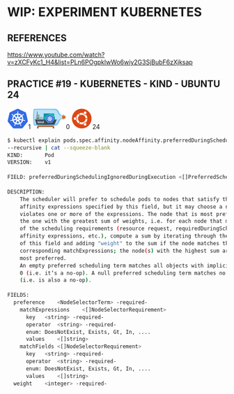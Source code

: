 # WIP: EXPERIMENT KUBERNETES

## REFERENCES

https://www.youtube.com/watch?v=zXCFyKc1_H4&list=PLn6POgpklwWo6wiy2G3SjBubF6zXjksap

## PRACTICE #19 - KUBERNETES - KIND - UBUNTU 24

[![Kubernetes](img/kubernetes.webp "Kubernetes")](https://kubernetes.io)1
[![Kind](img/kind.webp "Kind")](https://kind.sigs.k8s.io)0
[![Ubuntu](img/ubuntu.webp "Ubuntu")](https://ubuntu.com)24

```bash
$ kubectl explain pods.spec.affinity.nodeAffinity.preferredDuringSchedulingIgnoredDuringExecution \
--recursive | cat --squeeze-blank
KIND:       Pod
VERSION:    v1

FIELD: preferredDuringSchedulingIgnoredDuringExecution <[]PreferredSchedulingTerm>

DESCRIPTION:
    The scheduler will prefer to schedule pods to nodes that satisfy the
    affinity expressions specified by this field, but it may choose a node that
    violates one or more of the expressions. The node that is most preferred is
    the one with the greatest sum of weights, i.e. for each node that meets all
    of the scheduling requirements (resource request, requiredDuringScheduling
    affinity expressions, etc.), compute a sum by iterating through the elements
    of this field and adding "weight" to the sum if the node matches the
    corresponding matchExpressions; the node(s) with the highest sum are the
    most preferred.
    An empty preferred scheduling term matches all objects with implicit weight
    0 (i.e. itʼs a no-op). A null preferred scheduling term matches no objects
    (i.e. is also a no-op).

FIELDS:
  preference	<NodeSelectorTerm> -required-
    matchExpressions	<[]NodeSelectorRequirement>
      key	<string> -required-
      operator	<string> -required-
      enum: DoesNotExist, Exists, Gt, In, ....
      values	<[]string>
    matchFields	<[]NodeSelectorRequirement>
      key	<string> -required-
      operator	<string> -required-
      enum: DoesNotExist, Exists, Gt, In, ....
      values	<[]string>
  weight	<integer> -required-
```
